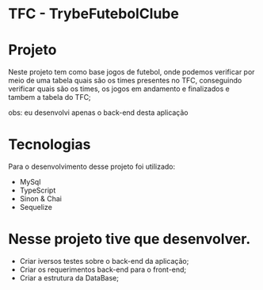 # TFC - TrybeFutebolClube

# Projeto 
Neste projeto tem como base jogos de futebol, onde podemos verificar por meio de uma tabela quais são os times presentes no TFC, conseguindo verificar quais são os times, os jogos em andamento e finalizados e tambem a tabela do TFC; 

obs: eu desenvolvi apenas o back-end desta aplicação 

# Tecnologias
Para o desenvolvimento desse projeto foi utilizado:

- MySql
- TypeScript
- Sinon & Chai
- Sequelize

# Nesse projeto tive que desenvolver.
- Criar iversos testes sobre o back-end da aplicação;
- Criar os requerimentos back-end para o front-end;
- Criar a estrutura da DataBase;
